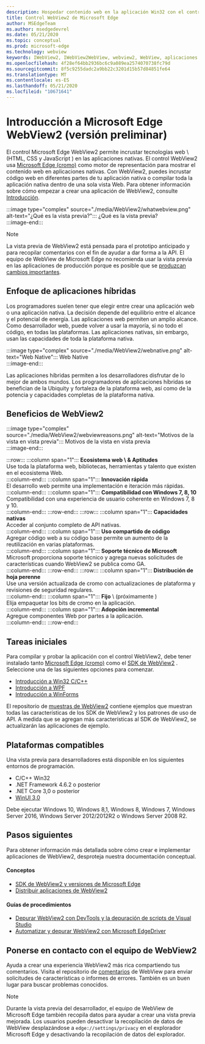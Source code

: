 ```yaml
---
description: Hospedar contenido web en la aplicación Win32 con el control de WebView 2 de Microsoft Edge
title: Control WebView2 de Microsoft Edge
author: MSEdgeTeam
ms.author: msedgedevrel
ms.date: 05/21/2020
ms.topic: conceptual
ms.prod: microsoft-edge
ms.technology: webview
keywords: IWebView2, IWebView2WebView, webview2, WebView, aplicaciones Win32, Win32, Edge, ICoreWebView2, CoreWebView2, ICoreWebView2Host, control del explorador, HTML Edge, Windows Forms, WinForms, WPF, .NET
ms.openlocfilehash: 4f28ef64bb2936bc6c9a089ea2574070738fc79d
ms.sourcegitcommit: 8f5c9255dadc2a9bb22c3201d15b57d84851fe64
ms.translationtype: MT
ms.contentlocale: es-ES
ms.lasthandoff: 05/21/2020
ms.locfileid: "10671641"
---
```

# Introducción a Microsoft Edge WebView2 (versión preliminar)  

El control Microsoft Edge WebView2 permite incrustar tecnologías web \ (HTML, CSS y JavaScript \) en las aplicaciones nativas.  El control WebView2 usa [Microsoft Edge (cromo)](https://www.microsoftedgeinsider.com) como motor de representación para mostrar el contenido web en aplicaciones nativas.  Con WebView2, puedes incrustar código web en diferentes partes de tu aplicación nativa o compilar toda la aplicación nativa dentro de una sola vista Web.  Para obtener información sobre cómo empezar a crear una aplicación de WebView2, consulte [Introducción](./index.md#getting-started).  

:::image type="complex" source="./media/WebView2/whatwebview.png" alt-text="¿Qué es la vista previa?":::
   ¿Qué es la vista previa?  
:::image-end:::  

> [!NOTE]
> La vista previa de WebView2 está pensada para el prototipo anticipado y para recopilar comentarios con el fin de ayudar a dar forma a la API.  El equipo de WebView de Microsoft Edge no recomienda usar la vista previa en las aplicaciones de producción porque es posible que se [produzcan cambios importantes](./releasenotes.md).  

## Enfoque de aplicaciones híbridas  

Los programadores suelen tener que elegir entre crear una aplicación web o una aplicación nativa.  La decisión depende del equilibrio entre el alcance y el potencial de energía.  Las aplicaciones web permiten un amplio alcance.  Como desarrollador web, puede volver a usar la mayoría, si no todo el código, en todas las plataformas.  Las aplicaciones nativas, sin embargo, usan las capacidades de toda la plataforma nativa.  

:::image type="complex" source="./media/WebView2/webnative.png" alt-text="Web Native":::
   Web Native  
:::image-end:::  

Las aplicaciones híbridas permiten a los desarrolladores disfrutar de lo mejor de ambos mundos.  Los programadores de aplicaciones híbridas se benefician de la Ubiquity y fortaleza de la plataforma web, así como de la potencia y capacidades completas de la plataforma nativa.  

## Beneficios de WebView2   

:::image type="complex" source="./media/WebView2/webviewreasons.png" alt-text="Motivos de la vista en vista previa":::
   Motivos de la vista en vista previa  
:::image-end:::  

:::row:::
   :::column span="1":::
      **Ecosistema web \ & Aptitudes**  
      Use toda la plataforma web, bibliotecas, herramientas y talento que existen en el ecosistema Web.  
   :::column-end:::
   :::column span="1":::
      **Innovación rápida**  
      El desarrollo web permite una implementación e iteración más rápidas.  
   :::column-end:::
   :::column span="1":::
      **Compatibilidad con Windows 7, 8, 10**  
      Compatibilidad con una experiencia de usuario coherente en Windows 7, 8 y 10.  
   :::column-end:::
:::row-end:::
:::row:::
   :::column span="1":::
      **Capacidades nativas**  
      Acceder al conjunto completo de API nativas.  
   :::column-end:::
   :::column span="1":::
      **Uso compartido de código**  
      Agregar código web a su código base permite un aumento de la reutilización en varias plataformas.  
   :::column-end:::
   :::column span="1":::
      **Soporte técnico de Microsoft**  
      Microsoft proporciona soporte técnico y agrega nuevas solicitudes de características cuando WebView2 se publica como GA.  
   :::column-end:::
:::row-end:::
:::row:::
   :::column span="1":::
      **Distribución de hoja perenne**  
      Use una versión actualizada de cromo con actualizaciones de plataforma y revisiones de seguridad regulares.  
   :::column-end:::
   :::column span="1":::
      **Fijo** \ (próximamente \)  
      Elija empaquetar los bits de cromo en la aplicación.  
   :::column-end:::
   :::column span="1":::
      **Adopción incremental**  
      Agregue componentes Web por partes a la aplicación.  
   :::column-end:::
:::row-end:::  

## Tareas iniciales  

Para compilar y probar la aplicación con el control WebView2, debe tener instalado tanto [Microsoft Edge (cromo)](https://www.microsoftedgeinsider.com/download) como el [SDK de WebView2](https://aka.ms/webviewnuget) .  Seleccione una de las siguientes opciones para comenzar.  

*   [Introducción a Win32 C/C++](./gettingstarted/win32.md)  
*   [Introducción a WPF](./gettingstarted/wpf.md)  
*   [Introducción a WinForms](./gettingstarted/winforms.md)  

El repositorio de [muestras de WebView2](https://github.com/MicrosoftEdge/WebView2Samples) contiene ejemplos que muestran todas las características de los SDK de WebView2 y los patrones de uso de API. A medida que se agregan más características al SDK de WebView2, se actualizarán las aplicaciones de ejemplo.   

## Plataformas compatibles  

Una vista previa para desarrolladores está disponible en los siguientes entornos de programación.  

*   C/C++ Win32  
*   .NET Framework 4.6.2 o posterior  
*   .NET Core 3,0 o posterior  
*   [WinUI 3,0](/uwp/toolkits/winui3/)  

Debe ejecutar Windows 10, Windows 8,1, Windows 8, Windows 7, Windows Server 2016, Windows Server 2012/2012R2 o Windows Server 2008 R2.   

## Pasos siguientes  

Para obtener información más detallada sobre cómo crear e implementar aplicaciones de WebView2, desproteja nuestra documentación conceptual<!-- and how-to guides-->.  

#### Conceptos  

*   [SDK de WebView2 y versiones de Microsoft Edge](./concepts/versioning.md)
*   [Distribuir aplicaciones de WebView2](./concepts/distribution.md)  
 
#### Guías de procedimientos  

*   [Depurar WebView2 con DevTools y la depuración de scripts de Visual Studio](./howto/debug.md)  
*   [Automatizar y depurar WebView2 con Microsoft EdgeDriver](./howto/webdriver.md)  

<!--todo: add how-tos when available  -->  

## Ponerse en contacto con el equipo de WebView2  

Ayuda a crear una experiencia WebView2 más rica compartiendo tus comentarios.  Visita el repositorio de [comentarios](https://aka.ms/webviewfeedback) de WebView para enviar solicitudes de características o informes de errores.  También es un buen lugar para buscar problemas conocidos.  

> [!NOTE]
> Durante la vista previa del desarrollador, el equipo de WebView de Microsoft Edge también recopila datos para ayudar a crear una vista previa mejorada.  Los usuarios pueden desactivar la recopilación de datos de WebView desplazándose a `edge://settings/privacy` en el explorador Microsoft Edge y desactivando la recopilación de datos del explorador.  
